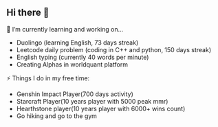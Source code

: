 ## Hi there 👋
🌱 I’m currently learning and working on...
- Duolingo (learning English, 73 days streak)
- Leetcode daily problem (coding in C++ and python, 150 days streak)
- English typing (currently 40 words per minute)
- Creating Alphas in worldquant platform

⚡ Things I do in my free time:
- Genshin Impact Player(700 days activity)
- Starcraft Player(10 years player with 5000 peak mmr)
- Hearthstone player(10 years player with 6000+ wins count)
- Go hiking and go to the gym


<!--
**adson1234/adson1234** is a ✨ _special_ ✨ repository because its `README.md` (this file) appears on your GitHub profile.

Here are some ideas to get you started:

- 🔭 I’m currently working on ...
- 🌱 I’m currently learning ...
- 👯 I’m looking to collaborate on ...
- 🤔 I’m looking for help with ...
- 💬 Ask me about ...
- 📫 How to reach me: ...
- 😄 Pronouns: ...
- ⚡ Fun fact: ...
-->

